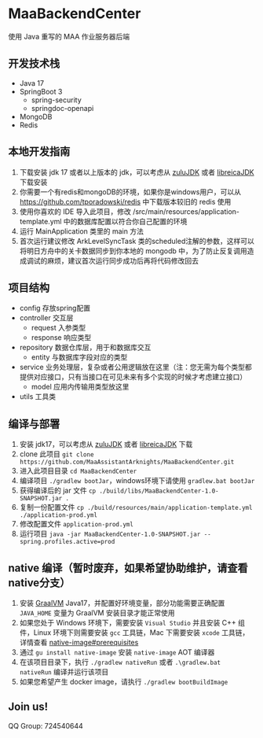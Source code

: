# MaaBackendCenter

使用 Java 重写的 MAA 作业服务器后端

## 开发技术栈

- Java 17
- SpringBoot 3
    - spring-security
    - springdoc-openapi
- MongoDB
- Redis

## 本地开发指南

1. 下载安装 jdk 17 或者以上版本的 jdk，可以考虑从 [zuluJDK](https://www.azul.com/downloads/?version=java-17-lts&package=jdk) 或者 [libreicaJDK](https://bell-sw.com/pages/downloads/#/java-17-lts) 下载安装
2. 你需要一个有redis和mongoDB的环境，如果你是windows用户，可以从 https://github.com/tporadowski/redis 中下载版本较旧的 redis 使用
3. 使用你喜欢的 IDE 导入此项目，修改 /src/main/resources/application-template.yml 中的数据库配置以符合你自己配置的环境
4. 运行 MainApplication 类里的 main 方法
5. 首次运行建议修改 ArkLevelSyncTask 类的scheduled注解的参数，这样可以将明日方舟中的关卡数据同步到你本地的 mongodb 中，为了防止反复调用造成调试的麻烦，建议首次运行同步成功后再将代码修改回去

## 项目结构

- config 存放spring配置
- controller 交互层
    - request 入参类型
    - response 响应类型
- repository 数据仓库层，用于和数据库交互
    - entity 与数据库字段对应的类型
- service 业务处理层，复杂或者公用逻辑放在这里（注：您无需为每个类型都提供对应接口，只有当接口在可见未来有多个实现的时候才考虑建立接口）
    - model 应用内传输用类型放这里
- utils 工具类

## 编译与部署

1. 安装 jdk17，可以考虑从 [zuluJDK](https://www.azul.com/downloads/?version=java-17-lts&package=jdk) 或者 [libreicaJDK](https://bell-sw.com/pages/downloads/#/java-17-lts) 下载
2. clone 此项目 `git clone https://github.com/MaaAssistantArknights/MaaBackendCenter.git`
3. 进入此项目目录 `cd MaaBackendCenter`
4. 编译项目 `./gradlew bootJar`，windows环境下请使用 `gradlew.bat bootJar`
5. 获得编译后的 jar 文件 `cp ./build/libs/MaaBackendCenter-1.0-SNAPSHOT.jar .`
6. 复制一份配置文件 `cp ./build/resources/main/application-template.yml ./application-prod.yml`
7. 修改配置文件 `application-prod.yml`
8. 运行项目 `java -jar MaaBackendCenter-1.0-SNAPSHOT.jar --spring.profiles.active=prod`

## native 编译（暂时废弃，如果希望协助维护，请查看native分支）

1. 安装 [GraalVM](https://github.com/graalvm/graalvm-ce-builds/releases)
   Java17，并配置好环境变量，部分功能需要正确配置 `JAVA_HOME` 变量为 GraalVM 安装目录才能正常使用
2. 如果您处于 Windows 环境下，需要安装 `Visual Studio` 并且安装 C++ 组件，Linux 环境下则需要安装 `gcc` 工具链，Mac
   下需要安装 `xcode`
   工具链，详情查看 [native-image#prerequisites](https://www.graalvm.org/22.3/reference-manual/native-image/#prerequisites)
3. 通过 `gu install native-image` 安装 `native-image` AOT 编译器
4. 在该项目目录下，执行 `./gradlew nativeRun` 或者 `.\gradlew.bat nativeRun` 编译并运行该项目
5. 如果您希望产生 docker image，请执行 `./gradlew bootBuildImage`

## Join us!

QQ Group: 724540644
